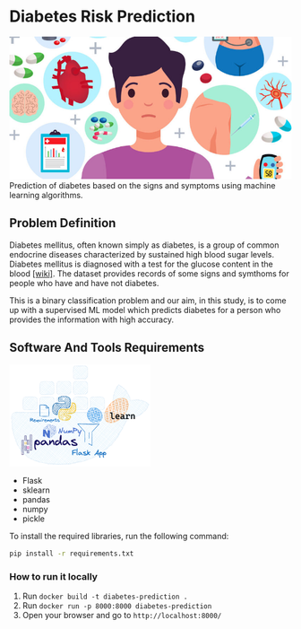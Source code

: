 # Diabetes Risk Prediction
<img src='static/images/dataset-cover.jpeg' />
Prediction of diabetes based on the signs and symptoms using machine learning algorithms.

## Problem Definition

Diabetes mellitus, often known simply as diabetes, is a group of common endocrine diseases characterized by sustained high blood sugar levels. Diabetes mellitus is diagnosed with a test for the glucose content in the blood [[wiki]](https://en.wikipedia.org/wiki/Diabetes). The dataset provides records of some signs and symthoms for people who have and have not diabetes. 

This is a binary classification problem and our aim, in this study, is to come up with a supervised ML model which predicts diabetes for a person who provides the information with high accuracy. 

## Software And Tools Requirements
<img src='static/images/project.png' width="50%" />

- Flask
- sklearn
- pandas
- numpy
- pickle

To install the required libraries, run the following command:
```bash
pip install -r requirements.txt
```

### How to run it locally
1. Run `docker build -t diabetes-prediction .`
2. Run `docker run -p 8000:8000 diabetes-prediction`
3. Open your browser and go to `http://localhost:8000/`

